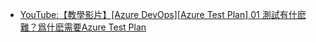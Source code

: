 * [YouTube:【教學影片】[Azure DevOps][Azure Test Plan] 01 測試有什麽難？爲什麽需要Azure Test Plan][Ref001]






[Ref001]:https://www.youtube.com/watch?v=GhqTIzDqV5A&list=PL5S9BJ3mvUsLnWrALUjuzTdcVJk3SL7tx